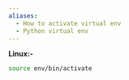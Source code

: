 ```yaml
---
aliases:
  - How to activate virtual env
  - Python virtual env
---
```


**Linux:-**
```bash
source env/bin/activate
```